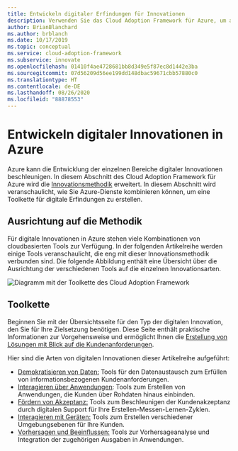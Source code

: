 ```yaml
---
title: Entwickeln digitaler Erfindungen für Innovationen
description: Verwenden Sie das Cloud Adoption Framework für Azure, um auf der Innovationsmethodik aufzubauen und eine Toolkette für digitale Erfindungen zu erstellen.
author: BrianBlanchard
ms.author: brblanch
ms.date: 10/17/2019
ms.topic: conceptual
ms.service: cloud-adoption-framework
ms.subservice: innovate
ms.openlocfilehash: 01410f4ae4728681bb8d349e5f87ec8d1442e3ba
ms.sourcegitcommit: 07d56209d56ee199dd148dbac59671cbb57880c0
ms.translationtype: HT
ms.contentlocale: de-DE
ms.lasthandoff: 08/26/2020
ms.locfileid: "88878553"
---
```

# <a name="develop-digital-inventions-in-azure"></a>Entwickeln digitaler Innovationen in Azure

Azure kann die Entwicklung der einzelnen Bereiche digitaler Innovationen beschleunigen. In diesem Abschnitt des Cloud Adoption Framework für Azure wird die [Innovationsmethodik](../considerations/index.md) erweitert. In diesem Abschnitt wird veranschaulicht, wie Sie Azure-Dienste kombinieren können, um eine Toolkette für digitale Erfindungen zu erstellen.

## <a name="alignment-to-the-methodology"></a>Ausrichtung auf die Methodik

Für digitale Innovationen in Azure stehen viele Kombinationen von cloudbasierten Tools zur Verfügung. In der folgenden Artikelreihe werden einige Tools veranschaulicht, die eng mit dieser Innovationsmethodik verbunden sind. Die folgende Abbildung enthält eine Übersicht über die Ausrichtung der verschiedenen Tools auf die einzelnen Innovationsarten.

![Diagramm mit der Toolkette des Cloud Adoption Framework](../../_images/innovate/innovate-toolchain.png)

## <a name="toolchain"></a>Toolkette

Beginnen Sie mit der Übersichtsseite für den Typ der digitalen Innovation, den Sie für Ihre Zielsetzung benötigen. Diese Seite enthält praktische Informationen zur Vorgehensweise und ermöglicht Ihnen die [Erstellung von Lösungen mit Blick auf die Kundenanforderungen](../considerations/build.md).

Hier sind die Arten von digitalen Innovationen dieser Artikelreihe aufgeführt:

- [Demokratisieren von Daten:](./data.md) Tools für den Datenaustausch zum Erfüllen von informationsbezogenen Kundenanforderungen.
- [Interagieren über Anwendungen](./apps.md): Tools zum Erstellen von Anwendungen, die Kunden über Rohdaten hinaus einbinden.
- [Fördern von Akzeptanz:](./ci-cd.md) Tools zum Beschleunigen der Kundenakzeptanz durch digitalen Support für Ihre Erstellen-Messen-Lernen-Zyklen.
- [Interagieren mit Geräten:](./devices.md) Tools zum Erstellen verschiedener Umgebungsebenen für Ihre Kunden.
- [Vorhersagen und Beeinflussen:](./predict.md) Tools zur Vorhersageanalyse und Integration der zugehörigen Ausgaben in Anwendungen.
